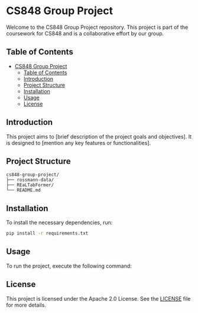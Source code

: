 # CS848 Group Project

Welcome to the CS848 Group Project repository. This project is part of the coursework for CS848 and is a collaborative effort by our group.

## Table of Contents

- [CS848 Group Project](#cs848-group-project)
  - [Table of Contents](#table-of-contents)
  - [Introduction](#introduction)
  - [Project Structure](#project-structure)
  - [Installation](#installation)
  - [Usage](#usage)
  - [License](#license)

## Introduction

This project aims to [brief description of the project goals and objectives]. It is designed to [mention any key features or functionalities].

## Project Structure

```
cs848-group-project/
├── rossmann-data/
├── REaLTabFormer/
└── README.md
```

## Installation

To install the necessary dependencies, run:

```bash
pip install -r requirements.txt
```

## Usage

To run the project, execute the following command:

## License

This project is licensed under the Apache 2.0 License. See the [LICENSE](LICENSE) file for more details.